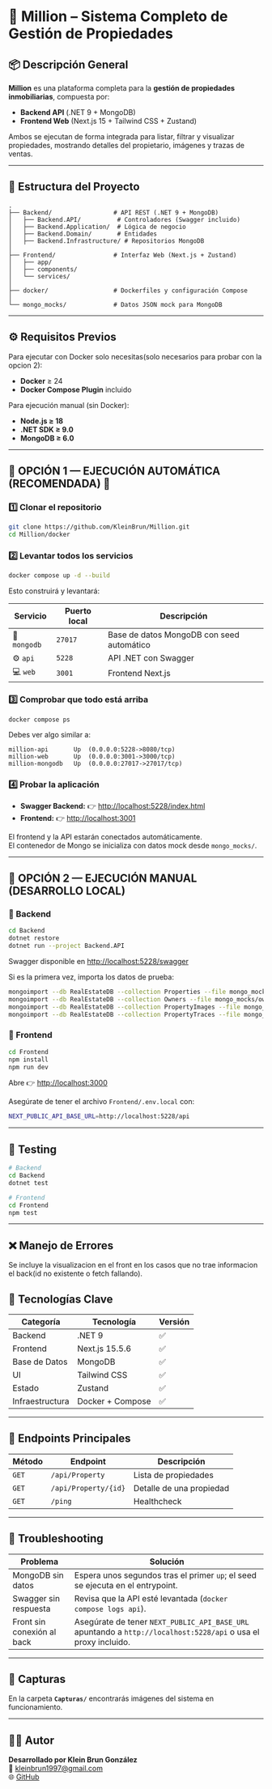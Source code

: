 # 🏡 Million – Sistema Completo de Gestión de Propiedades

## 📦 Descripción General

**Million** es una plataforma completa para la **gestión de propiedades inmobiliarias**, compuesta por:

- **Backend API** (.NET 9 + MongoDB)
- **Frontend Web** (Next.js 15 + Tailwind CSS + Zustand)

Ambos se ejecutan de forma integrada para listar, filtrar y visualizar propiedades, mostrando detalles del propietario, imágenes y trazas de ventas.

---

## 🧭 Estructura del Proyecto

```
.
├── Backend/                 # API REST (.NET 9 + MongoDB)
│   ├── Backend.API/          # Controladores (Swagger incluido)
│   ├── Backend.Application/  # Lógica de negocio
│   ├── Backend.Domain/       # Entidades
│   ├── Backend.Infrastructure/ # Repositorios MongoDB
│
├── Frontend/                # Interfaz Web (Next.js + Zustand)
│   ├── app/
│   ├── components/
│   └── services/
│
├── docker/                  # Dockerfiles y configuración Compose
│
└── mongo_mocks/             # Datos JSON mock para MongoDB
```

---

## ⚙️ Requisitos Previos

Para ejecutar con Docker solo necesitas(solo necesarios para probar con la opcion 2):

- **Docker** ≥ 24  
- **Docker Compose Plugin** incluido

Para ejecución manual (sin Docker):

- **Node.js ≥ 18**
- **.NET SDK ≥ 9.0**
- **MongoDB ≥ 6.0**

---

## 🚀 OPCIÓN 1 — EJECUCIÓN AUTOMÁTICA (RECOMENDADA) 🐳

### 1️⃣ Clonar el repositorio

```bash
git clone https://github.com/KleinBrun/Million.git
cd Million/docker
```

### 2️⃣ Levantar todos los servicios

```bash
docker compose up -d --build
```

Esto construirá y levantará:

| Servicio | Puerto local | Descripción |
|-----------|--------------|--------------|
| 🧱 `mongodb` | `27017` | Base de datos MongoDB con seed automático |
| ⚙️ `api` | `5228` | API .NET con Swagger |
| 💻 `web` | `3001` | Frontend Next.js |

### 3️⃣ Comprobar que todo está arriba

```bash
docker compose ps
```

Debes ver algo similar a:

```
million-api       Up  (0.0.0.0:5228->8080/tcp)
million-web       Up  (0.0.0.0:3001->3000/tcp)
million-mongodb   Up  (0.0.0.0:27017->27017/tcp)
```

### 4️⃣ Probar la aplicación

- **Swagger Backend:** 👉 [http://localhost:5228/index.html](http://localhost:5228/index.html)
- **Frontend:** 👉 [http://localhost:3001](http://localhost:3001)

El frontend y la API estarán conectados automáticamente.  
El contenedor de Mongo se inicializa con datos mock desde `mongo_mocks/`.

---

## 🧩 OPCIÓN 2 — EJECUCIÓN MANUAL (DESARROLLO LOCAL)

### 🔹 Backend

```bash
cd Backend
dotnet restore
dotnet run --project Backend.API
```

Swagger disponible en [http://localhost:5228/swagger](http://localhost:5228/swagger)

Si es la primera vez, importa los datos de prueba:

```bash
mongoimport --db RealEstateDB --collection Properties --file mongo_mocks/properties.json --jsonArray
mongoimport --db RealEstateDB --collection Owners --file mongo_mocks/owners.json --jsonArray
mongoimport --db RealEstateDB --collection PropertyImages --file mongo_mocks/propertyimages.json --jsonArray
mongoimport --db RealEstateDB --collection PropertyTraces --file mongo_mocks/propertytraces.json --jsonArray
```

### 🔹 Frontend

```bash
cd Frontend
npm install
npm run dev
```

Abre 👉 [http://localhost:3000](http://localhost:3000)

Asegúrate de tener el archivo `Frontend/.env.local` con:

```bash
NEXT_PUBLIC_API_BASE_URL=http://localhost:5228/api
```

---

## 🧪 Testing

```bash
# Backend
cd Backend
dotnet test

# Frontend
cd Frontend
npm test
```

---


## ❌ Manejo de Errores
Se incluye la visualizacion en el front en los casos que no trae informacion el back(id no existente o fetch fallando). 

## 🧠 Tecnologías Clave

| Categoría | Tecnología | Versión |
|------------|-------------|---------|
| Backend | .NET 9 | ✅ |
| Frontend | Next.js 15.5.6 | ✅ |
| Base de Datos | MongoDB | ✅ |
| UI | Tailwind CSS | ✅ |
| Estado | Zustand | ✅ |
| Infraestructura | Docker + Compose | ✅ |

---

## 🧩 Endpoints Principales

| Método | Endpoint | Descripción |
|---------|-----------|-------------|
| `GET` | `/api/Property` | Lista de propiedades |
| `GET` | `/api/Property/{id}` | Detalle de una propiedad |
| `GET` | `/ping` | Healthcheck |

---

## 🧠 Troubleshooting

| Problema | Solución |
|-----------|-----------|
| MongoDB sin datos | Espera unos segundos tras el primer `up`; el seed se ejecuta en el entrypoint. |
| Swagger sin respuesta | Revisa que la API esté levantada (`docker compose logs api`). |
| Front sin conexión al back | Asegúrate de tener `NEXT_PUBLIC_API_BASE_URL` apuntando a `http://localhost:5228/api` o usa el proxy incluido. |

---

## 📸 Capturas

En la carpeta **`Capturas/`** encontrarás imágenes del sistema en funcionamiento.

---

## 👨‍💻 Autor

**Desarrollado por Klein Brun González**  
📧 [kleinbrun1997@gmail.com](mailto:kleinbrun1997@gmail.com)  
🌐 [GitHub](https://github.com/kleinbrun1997)
